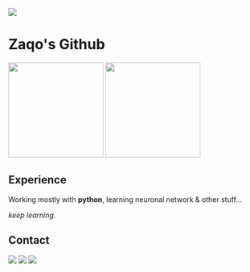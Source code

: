 ![](https://i.ibb.co/pWbVrCH/ZAQO-SLEEP.gif)
# Zaqo's Github
<div>
  <img height="189em" src="https://github-readme-stats.vercel.app/api?username=zaqoenv&show_icons=true"/>
  <img height="189em" src="https://github-readme-streak-stats.herokuapp.com/?user=zaqoenv"/>


</div>


## **Experience**

Working mostly with **python**, learning neuronal network & other stuff...

*keep learning.*



## **Contact**

<a href="https://t.me/zaqoref" target="_blank"><img src="https://img.shields.io/badge/Telegram-2CA5E0?style=for-the-badge&logo=telegram&logoColor=white" target="_blank"></a> <a href="mailto:zaqoru@protonmail.com" target="_blank"><img src="https://img.shields.io/badge/ProtonMail-8B89CC?style=for-the-badge&logo=protonmail&logoColor=white" target="_blank"></a>  <a href="https://www.discord.com" target="_blank"><img src="https://img.shields.io/badge/Discord-7289DA?style=for-the-badge&logo=discord&logoColor=white" target="_blank"></a> 


